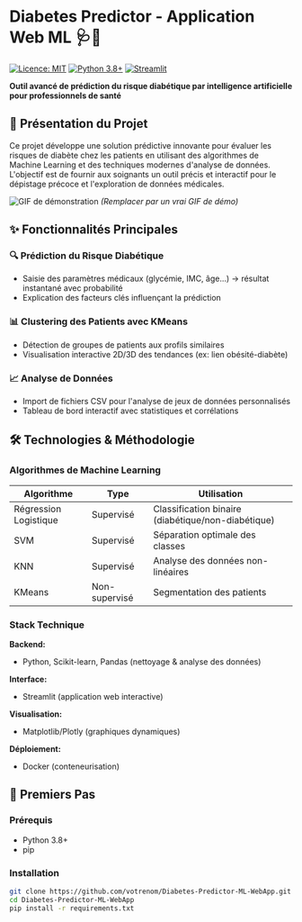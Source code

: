 # Diabetes Predictor - Application Web ML 🩺🤖

[![Licence: MIT](https://img.shields.io/badge/Licence-MIT-yellow.svg)](https://opensource.org/licenses/MIT)
[![Python 3.8+](https://img.shields.io/badge/Python-3.8+-blue.svg)](https://www.python.org/downloads/)
[![Streamlit](https://img.shields.io/badge/Interface-Streamlit-FF4B4B.svg)](https://streamlit.io/)

**Outil avancé de prédiction du risque diabétique par intelligence artificielle pour professionnels de santé**

## 📌 Présentation du Projet
Ce projet développe une solution prédictive innovante pour évaluer les risques de diabète chez les patients en utilisant des algorithmes de Machine Learning et des techniques modernes d'analyse de données. L'objectif est de fournir aux soignants un outil précis et interactif pour le dépistage précoce et l'exploration de données médicales.

![GIF de démonstration](https://via.placeholder.com/800x400?text=Démonstration+Diabetes+Predictor) *(Remplacer par un vrai GIF de démo)*

## ✨ Fonctionnalités Principales
### 🔍 Prédiction du Risque Diabétique
- Saisie des paramètres médicaux (glycémie, IMC, âge...) → résultat instantané avec probabilité
- Explication des facteurs clés influençant la prédiction

### 📊 Clustering des Patients avec KMeans
- Détection de groupes de patients aux profils similaires
- Visualisation interactive 2D/3D des tendances (ex: lien obésité-diabète)

### 📈 Analyse de Données
- Import de fichiers CSV pour l'analyse de jeux de données personnalisés
- Tableau de bord interactif avec statistiques et corrélations

## 🛠️ Technologies & Méthodologie
### Algorithmes de Machine Learning
| Algorithme | Type | Utilisation |
|------------|------|-------------|
| Régression Logistique | Supervisé | Classification binaire (diabétique/non-diabétique) |
| SVM | Supervisé | Séparation optimale des classes |
| KNN | Supervisé | Analyse des données non-linéaires |
| KMeans | Non-supervisé | Segmentation des patients |

### Stack Technique
**Backend:**
- Python, Scikit-learn, Pandas (nettoyage & analyse des données)

**Interface:**
- Streamlit (application web interactive)

**Visualisation:**
- Matplotlib/Plotly (graphiques dynamiques)

**Déploiement:**
- Docker (conteneurisation)

## 🚀 Premiers Pas
### Prérequis
- Python 3.8+
- pip

### Installation
```bash
git clone https://github.com/votrenom/Diabetes-Predictor-ML-WebApp.git
cd Diabetes-Predictor-ML-WebApp
pip install -r requirements.txt
